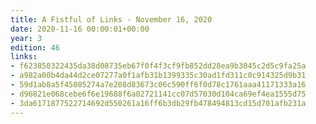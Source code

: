 ```yaml
---
title: A Fistful of Links - November 16, 2020
date: 2020-11-16 00:00:01+00:00
year: 3
edition: 46
links:
- f623850322435da38d08735eb67f0f4f3cf9fb852dd28ea9b3045c2d5c9fa25a
- a982a00b4da44d2ce07277a0f1afb31b1399335c30ad1fd311c0c914325d9b31
- 59d1ab8a5f45805274a7e208d83673c06c590ff6f0d78c1761aaa41171333a16
- d96821e068cebe6f6e19688f6a02721141cc07d57030d104ca69ef4ea1555d75
- 3da6171877522714692d550261a16ff6b3db29fb478494813cd15d701afb231a
---
```

